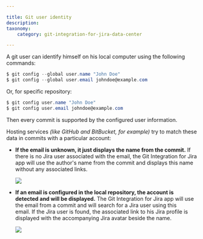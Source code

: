 ```yaml
---

title: Git user identity
description:
taxonomy:
    category: git-integration-for-jira-data-center

---
```

A git user can identify himself on his local computer using the following commands:

```powershell
$ git config --global user.name "John Doe"
$ git config --global user.email johndoe@example.com
```


Or, for specific repository:

```powershell
$ git config user.name "John Doe"
$ git config user.email johndoe@example.com
```


Then every commit is supported by the configured user information.

Hosting services _(like GitHub and BitBucket, for example)_ try to match these data in commits with a particular account:

*   **If the email is unknown, it just displays the name from the commit.**
    If there is no Jira user associated with the email, the Git Integration for Jira app will use the author's name from the commit and displays this name without any associated links.

    ![](https://bigbrassband.atlassian.net/wiki/download/thumbnails/1930398801/git-user-non-matching-email.png?version=1&modificationDate=1630642907189&cacheVersion=1&api=v2&width=544&height=87)
*   **If an email is configured in the local repository, the account is detected and will be displayed.**
    The Git Integration for Jira app will use the email from a commit and will search for a Jira user using this email. If the Jira user is found, the associated link to his Jira profile is displayed with the accompanying Jira avatar beside the name.

    ![](https://bigbrassband.atlassian.net/wiki/download/thumbnails/1930398801/image-20210728-082525.png?version=1&modificationDate=1630642906952&cacheVersion=1&api=v2&width=421&height=69)

